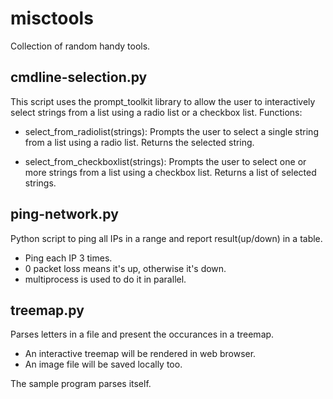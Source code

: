 # misctools
Collection of random handy tools.

## cmdline-selection.py
This script uses the prompt_toolkit library to allow the user to interactively select strings from a list using a radio list or a checkbox list. 
Functions:
- select_from_radiolist(strings): 
    Prompts the user to select a single string from a list using a radio list. Returns the selected string.

- select_from_checkboxlist(strings): 
    Prompts the user to select one or more strings from a list using a checkbox list. Returns a list of selected strings.

## ping-network.py
Python script to ping all IPs in a range and report result(up/down) in a table.
- Ping each IP 3 times.
- 0 packet loss means it's up, otherwise it's down.
- multiprocess is used to do it in parallel.

## treemap.py
Parses letters in a file and present the occurances in a treemap.
- An interactive treemap will be rendered in web browser.
- An image file will be saved locally too.

The sample program parses itself.